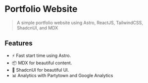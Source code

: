 # Portfolio Website

> A simple portfolio website using Astro, ReactJS, TailwindCSS, ShadcnUI, and MDX

## Features

- ⚡ Fast start time using Astro.
- 📦 MDX for beautiful content.
- 🌈 ShadcnUI for beautiful UI.
- 📊 Analytics with Partytown and Google Analytics